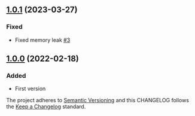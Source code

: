 ## [1.0.1](https://github.com/deshaw/jupyterlab-limit-output/compare/v1.0.0...v1.0.1) (2023-03-27)

### Fixed

- Fixed memory leak [#3](https://github.com/deshaw/jupyterlab-limit-output/issues/3)

## [1.0.0](https://github.com/deshaw/jupyterlab-limit-output/compare/v1.0.0...v1.0.0) (2022-02-18)

### Added

- First version

The project adheres to [Semantic Versioning](https://semver.org/spec/v2.0.0.html) and
this CHANGELOG follows the [Keep a Changelog](https://keepachangelog.com/en/1.0.0/) standard.
